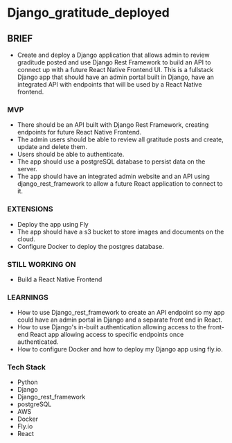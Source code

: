 # Django_gratitude_deployed

## BRIEF
- Create and deploy a Django application that allows admin to review graditude posted and use Django Rest Framework to build an API to connect up with a future React Native Frontend UI.  This is a fullstack Django app that should have an admin portal built in Django, have an integrated API with endpoints that will be used by a React Native frontend.

### MVP
- There should be an API built with Django Rest Framework, creating endpoints for future React Native Frontend.  
- The admin users should be able to review all gratitude posts and create, update and delete them. 
- Users should be able to authenticate.
- The app should use a postgreSQL database to persist data on the server. 
- The app should have an integrated admin website and an API using django_rest_framework to allow a future React application to connect to it. 

### EXTENSIONS
- Deploy the app using Fly
- The app should have a s3 bucket to store images and documents on the cloud. 
- Configure Docker to deploy the postgres database.

### STILL WORKING ON
- Build a React Native Frontend

### LEARNINGS
- How to use Django_rest_framework to create an API endpoint so my app could have an admin portal in Django and a separate front end in React.
- How to use Django's in-built authentication allowing access to the front-end React app allowing access to specific endpoints once authenticated.
- How to configure Docker and how to deploy my Django app using fly.io.


### Tech Stack
- Python
- Django
- Django_rest_framework
- postgreSQL
- AWS
- Docker
- Fly.io
- React


